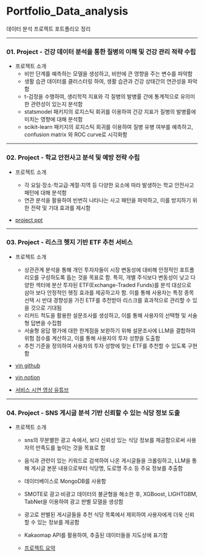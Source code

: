 # Portfolio_Data_analysis
데이터 분석 프로젝트 포트폴리오 정리

---
### 01. Project - 건강 데이터 분석을 통한 질병의 이해 및 건강 관리 적략 수립
- 프로젝트 소개
  - 비만 단계를 예측하는 모델을 생성하고, 비만에 큰 영향을 주는 변수를 파악함
  - 생활 습관 데이터를 클러스터링 하여, 생활 습관과 건강 상태간의 연관성을 파악함
  - t-검정을 수행하여, 생리학적 지표와 각 질병의 발병률 간에 통계적으로 유의미한 관련성이 있는지 분석함
  - statsmodel 패키지의 로지스틱 회귀를 이용하여 건강 지표가 질병의 발병률에 미치는 영향에 대해 분석함
  - scikit-learn 패키지의 로지스틱 회귀를 이용하여 질병 유병 여부를 예측하고, confusion matrix 와 ROC curve로 시각화함

---
### 02. Project - 학교 안전사고 분석 및 예방 전략 수립
- 프로젝트 소개
  - 각 요일·장소·학교급·계절·지역 등 다양한 요소에 따라 발생하는 학교 안전사고 패턴에 대해 분석함
  - 연관 분석을 활용하여 빈번히 나타나는 사고 패턴을 파악하고, 이를 방지하기 위한 전략 및 기대 효과를 제시함

- [project ppt](https://file.notion.so/f/f/23911455-1e9a-42de-b270-345e7e52345a/ae01dbfd-3d94-40d1-a299-e496dc89ed41/%ED%95%99%EA%B5%90_%EC%95%88%EC%A0%84%EC%82%AC%EA%B3%A0_%EB%B6%84%EC%84%9D_%EB%B0%8F_%EC%98%88%EB%B0%A9_%EC%A0%84%EB%9E%B5_%EC%88%98%EB%A6%BD.pdf?table=block&id=432706c0-52f6-4eb4-b82e-cbd99d497a31&spaceId=23911455-1e9a-42de-b270-345e7e52345a&expirationTimestamp=1741744800000&signature=e3X9yMPcrwQ9olxEe6LtsqIvxzSuyMm6u-P-yLBfUz4&downloadName=%ED%95%99%EA%B5%90+%EC%95%88%EC%A0%84%EC%82%AC%EA%B3%A0+%EB%B6%84%EC%84%9D+%EB%B0%8F+%EC%98%88%EB%B0%A9+%EC%A0%84%EB%9E%B5+%EC%88%98%EB%A6%BD.pdf)

---
### 03. Project - 리스크 헷지 기반 ETF 추천 서비스
- 프로젝트 소개
  - 상관관계 분석을 통해 개인 투자자들이 시장 변동성에 대비해 안정적인 포트폴리오를 구성하도록 돕는 것을 목표로 함. 특히, 개별 주식보다 변동성이 낮고 다양한 섹터에 분산 투자된 ETF(Exchange-Traded Funds)를 분석 대상으로 삼아 보다 안정적인 헷징 효과를 제공하고자 함. 이를 통해 사용자는 특정 종목 선택 시 반대 경향성을 가진 ETF를 추천받아 리스크를 효과적으로 관리할 수 있을 것으로 기대됨
  - 리커드 척도을 활용한 설문조사를 생성하고, 이를 통해 사용자의 선택형 및 서술형 답변을 수집함
  - 서술형 응답 평가에 대한 한계점을 보완하기 위해 설문조사에 LLM을 결합하여 위험 점수를 계산하고, 이를 통해 사용자의 투자 성향을 도출함
  - 추천 기준을 정의하여 사용자의 투자 성향에 맞는 ETF를 추천할 수 있도록 구현함

- [vin github](https://github.com/HongJunseong/VIN)
- [vin notion](https://vigorous-helenium-94e.notion.site/00a485db6469497682d39715a07f7a19?v=ef02ec1ea67c43bdac9157c273b4203b)
- [서비스 시연 영상 유튜브](https://www.youtube.com/watch?v=FWQwvUAIn-Y)

---
### 04. Project - SNS 게시글 분석 기반 신뢰할 수 있는 식당 정보 도출
- 프로젝트 소개
  - sns의 무분별한 광고 속에서, 보다 신뢰성 있는 식당 정보를 제공함으로써 사용자의 만족도를 높이는 것을 목표로 함
  - 음식과 관련이 있는 키워드로 검색하여 나온 게시글들을 크롤링하고, LLM을 통해 게시글 본문 내용으로부터 식당명, 도로명 주소 등 주요 정보를 추출함
  - 데이터베이스로 MongoDB를 사용함
  - SMOTE로 광고·비광고 데이터의 불균형을 해소한 후, XGBoost, LIGHTGBM, TabNet을 이용하여 광고 판별 모델을 생성함
  - 광고로 판별된 게시글들을 추천 식당 목록에서 제외하여 사용자에게 더욱 신뢰할 수 있는 정보를 제공함
  - Kakaomap API를 활용하여, 추출된 데이터들을 지도상에 표기함
 
  - [프로젝트 요약](https://github.com/HongJunseong/Portfolio_data_analysis/blob/main/04-foodfinder_by_sns/README.md)
